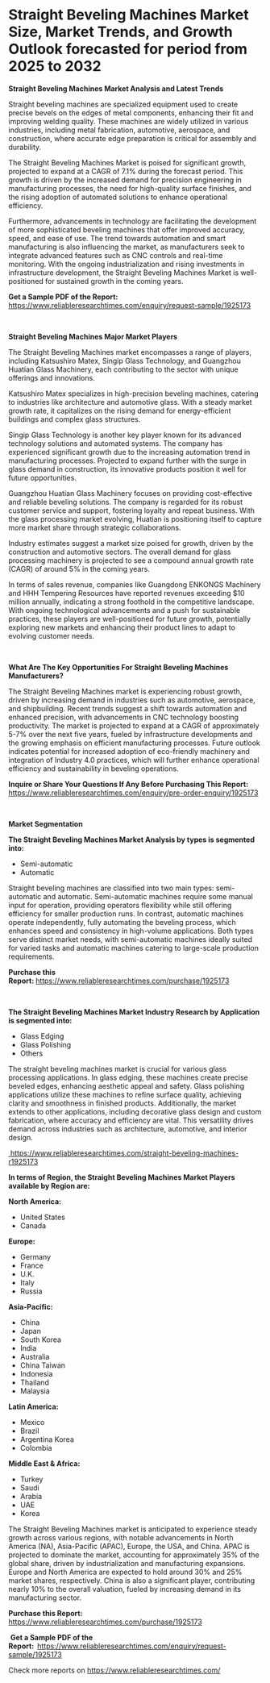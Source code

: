 <p><h1>Straight Beveling Machines Market Size, Market Trends, and Growth Outlook forecasted for period from 2025 to 2032</h1></p><p><strong>Straight Beveling Machines Market Analysis and Latest Trends</strong></p>
<p><p>Straight beveling machines are specialized equipment used to create precise bevels on the edges of metal components, enhancing their fit and improving welding quality. These machines are widely utilized in various industries, including metal fabrication, automotive, aerospace, and construction, where accurate edge preparation is critical for assembly and durability.</p><p>The Straight Beveling Machines Market is poised for significant growth, projected to expand at a CAGR of 7.1% during the forecast period. This growth is driven by the increased demand for precision engineering in manufacturing processes, the need for high-quality surface finishes, and the rising adoption of automated solutions to enhance operational efficiency. </p><p>Furthermore, advancements in technology are facilitating the development of more sophisticated beveling machines that offer improved accuracy, speed, and ease of use. The trend towards automation and smart manufacturing is also influencing the market, as manufacturers seek to integrate advanced features such as CNC controls and real-time monitoring. With the ongoing industrialization and rising investments in infrastructure development, the Straight Beveling Machines Market is well-positioned for sustained growth in the coming years.</p></p>
<p><strong>Get a Sample PDF of the Report:&nbsp;</strong> <a href="https://www.reliableresearchtimes.com/enquiry/request-sample/1925173?utm_campaign=1420&utm_medium=2&utm_source=Github&utm_content=ia&utm_term=14012025&utm_id=straight-beveling-machines">https://www.reliableresearchtimes.com/enquiry/request-sample/1925173</a></p>
<p>&nbsp;</p>
<p><strong>Straight Beveling Machines Major Market Players</strong></p>
<p><p>The Straight Beveling Machines market encompasses a range of players, including Katsushiro Matex, Singip Glass Technology, and Guangzhou Huatian Glass Machinery, each contributing to the sector with unique offerings and innovations.</p><p>Katsushiro Matex specializes in high-precision beveling machines, catering to industries like architecture and automotive glass. With a steady market growth rate, it capitalizes on the rising demand for energy-efficient buildings and complex glass structures.</p><p>Singip Glass Technology is another key player known for its advanced technology solutions and automated systems. The company has experienced significant growth due to the increasing automation trend in manufacturing processes. Projected to expand further with the surge in glass demand in construction, its innovative products position it well for future opportunities.</p><p>Guangzhou Huatian Glass Machinery focuses on providing cost-effective and reliable beveling solutions. The company is regarded for its robust customer service and support, fostering loyalty and repeat business. With the glass processing market evolving, Huatian is positioning itself to capture more market share through strategic collaborations.</p><p>Industry estimates suggest a market size poised for growth, driven by the construction and automotive sectors. The overall demand for glass processing machinery is projected to see a compound annual growth rate (CAGR) of around 5% in the coming years.</p><p>In terms of sales revenue, companies like Guangdong ENKONGS Machinery and HHH Tempering Resources have reported revenues exceeding $10 million annually, indicating a strong foothold in the competitive landscape. With ongoing technological advancements and a push for sustainable practices, these players are well-positioned for future growth, potentially exploring new markets and enhancing their product lines to adapt to evolving customer needs.</p></p>
<p>&nbsp;</p>
<p><strong>What Are The Key Opportunities For Straight Beveling Machines Manufacturers?</strong></p>
<p><p>The Straight Beveling Machines market is experiencing robust growth, driven by increasing demand in industries such as automotive, aerospace, and shipbuilding. Recent trends suggest a shift towards automation and enhanced precision, with advancements in CNC technology boosting productivity. The market is projected to expand at a CAGR of approximately 5-7% over the next five years, fueled by infrastructure developments and the growing emphasis on efficient manufacturing processes. Future outlook indicates potential for increased adoption of eco-friendly machinery and integration of Industry 4.0 practices, which will further enhance operational efficiency and sustainability in beveling operations.</p></p>
<p><strong>Inquire or Share Your Questions If Any Before Purchasing This Report:</strong> <a href="https://www.reliableresearchtimes.com/enquiry/pre-order-enquiry/1925173?utm_campaign=1420&utm_medium=2&utm_source=Github&utm_content=ia&utm_term=14012025&utm_id=straight-beveling-machines">https://www.reliableresearchtimes.com/enquiry/pre-order-enquiry/1925173</a></p>
<p>&nbsp;</p>
<p><strong>Market Segmentation</strong></p>
<p><strong>The Straight Beveling Machines Market Analysis by types is segmented into:</strong></p>
<p><ul><li>Semi-automatic</li><li>Automatic</li></ul></p>
<p><p>Straight beveling machines are classified into two main types: semi-automatic and automatic. Semi-automatic machines require some manual input for operation, providing operators flexibility while still offering efficiency for smaller production runs. In contrast, automatic machines operate independently, fully automating the beveling process, which enhances speed and consistency in high-volume applications. Both types serve distinct market needs, with semi-automatic machines ideally suited for varied tasks and automatic machines catering to large-scale production requirements.</p></p>
<p><strong>Purchase this Report:&nbsp;</strong><a href="https://www.reliableresearchtimes.com/purchase/1925173?utm_campaign=1420&utm_medium=2&utm_source=Github&utm_content=ia&utm_term=14012025&utm_id=straight-beveling-machines">https://www.reliableresearchtimes.com/purchase/1925173</a></p>
<p>&nbsp;</p>
<p><strong>The Straight Beveling Machines Market Industry Research by Application is segmented into:</strong></p>
<p><ul><li>Glass Edging</li><li>Glass Polishing</li><li>Others</li></ul></p>
<p><p>The straight beveling machines market is crucial for various glass processing applications. In glass edging, these machines create precise beveled edges, enhancing aesthetic appeal and safety. Glass polishing applications utilize these machines to refine surface quality, achieving clarity and smoothness in finished products. Additionally, the market extends to other applications, including decorative glass design and custom fabrication, where accuracy and efficiency are vital. This versatility drives demand across industries such as architecture, automotive, and interior design.</p></p>
<p><a href="https://www.reliableresearchtimes.com/straight-beveling-machines-r1925173?utm_campaign=1420&utm_medium=2&utm_source=Github&utm_content=ia&utm_term=14012025&utm_id=straight-beveling-machines">&nbsp;https://www.reliableresearchtimes.com/straight-beveling-machines-r1925173</a></p>
<p><strong>In terms of Region, the Straight Beveling Machines Market Players available by Region are:</strong></p>
<p>
    <p> <strong> North America: </strong>
        <ul>
            <li>United States</li>
            <li>Canada</li>
        </ul>
        </p> 
    <p> <strong> Europe: </strong>
        <ul>
            <li>Germany</li>
            <li>France</li>
            <li>U.K.</li>
            <li>Italy</li>
            <li>Russia</li>
        </ul>
        </p> 
    <p> <strong> Asia-Pacific: </strong>
        <ul>
            <li>China</li>
            <li>Japan</li>
            <li>South Korea</li>
            <li>India</li>
            <li>Australia</li>
            <li>China Taiwan</li>
            <li>Indonesia</li>
            <li>Thailand</li>
            <li>Malaysia</li>
        </ul>
        </p> 
    <p> <strong> Latin America: </strong>
        <ul>
            <li>Mexico</li>
            <li>Brazil</li>
            <li>Argentina Korea</li>
            <li>Colombia</li>
        </ul>
        </p> 
    <p> <strong> Middle East & Africa: </strong>
        <ul>
            <li>Turkey</li>
            <li>Saudi</li>
            <li>Arabia</li>
            <li>UAE</li>
            <li>Korea</li>
        </ul>
    </p>
    </p>
<p><p>The Straight Beveling Machines market is anticipated to experience steady growth across various regions, with notable advancements in North America (NA), Asia-Pacific (APAC), Europe, the USA, and China. APAC is projected to dominate the market, accounting for approximately 35% of the global share, driven by industrialization and manufacturing expansions. Europe and North America are expected to hold around 30% and 25% market shares, respectively. China is also a significant player, contributing nearly 10% to the overall valuation, fueled by increasing demand in its manufacturing sector.</p></p>
<p><strong>Purchase this Report: </strong><a href="https://www.reliableresearchtimes.com/purchase/1925173?utm_campaign=1420&utm_medium=2&utm_source=Github&utm_content=ia&utm_term=14012025&utm_id=straight-beveling-machines">https://www.reliableresearchtimes.com/purchase/1925173</a></p>
<p>&nbsp;<strong>Get a Sample PDF of the Report:&nbsp;&nbsp;</strong><a href="https://www.reliableresearchtimes.com/enquiry/request-sample/1925173?utm_campaign=1420&utm_medium=2&utm_source=Github&utm_content=ia&utm_term=14012025&utm_id=straight-beveling-machines">https://www.reliableresearchtimes.com/enquiry/request-sample/1925173</a></p>
<p><strong></strong></p>
<p>Check more reports on <a href="https://www.reliableresearchtimes.com/?utm_campaign=1420&utm_medium=2&utm_source=Github&utm_content=ia&utm_term=14012025&utm_id=straight-beveling-machines">https://www.reliableresearchtimes.com/</a></p>